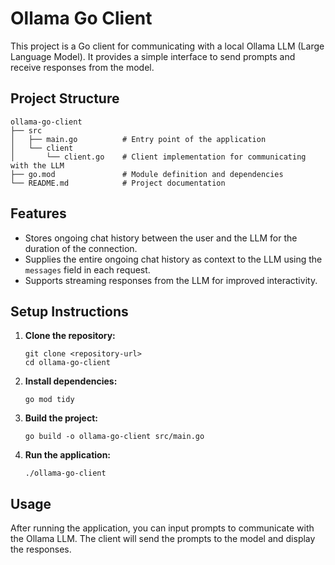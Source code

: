 # Ollama Go Client

This project is a Go client for communicating with a local Ollama LLM (Large Language Model). It provides a simple interface to send prompts and receive responses from the model.

## Project Structure

```
ollama-go-client
├── src
│   ├── main.go          # Entry point of the application
│   └── client
│       └── client.go    # Client implementation for communicating with the LLM
├── go.mod               # Module definition and dependencies
└── README.md            # Project documentation
```

## Features

- Stores ongoing chat history between the user and the LLM for the duration of the connection.
- Supplies the entire ongoing chat history as context to the LLM using the `messages` field in each request.
- Supports streaming responses from the LLM for improved interactivity.

## Setup Instructions

1. **Clone the repository:**
   ```
   git clone <repository-url>
   cd ollama-go-client
   ```

2. **Install dependencies:**
   ```
   go mod tidy
   ```

3. **Build the project:**
   ```
   go build -o ollama-go-client src/main.go
   ```

4. **Run the application:**
   ```
   ./ollama-go-client
   ```

## Usage

After running the application, you can input prompts to communicate with the Ollama LLM. The client will send the prompts to the model and display the responses.
